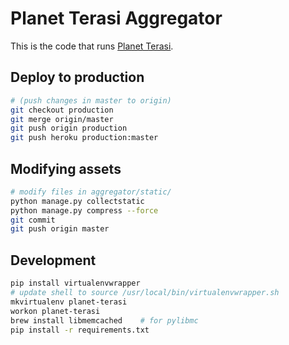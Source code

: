 Planet Terasi Aggregator
========================

This is the code that runs [Planet Terasi](http://planet.terasi.net).


Deploy to production
--------------------

```bash
# (push changes in master to origin)
git checkout production
git merge origin/master
git push origin production
git push heroku production:master
```


Modifying assets
----------------

```bash
# modify files in aggregator/static/
python manage.py collectstatic
python manage.py compress --force
git commit
git push origin master
```


Development
-----------

```bash
pip install virtualenvwrapper
# update shell to source /usr/local/bin/virtualenvwrapper.sh
mkvirtualenv planet-terasi
workon planet-terasi
brew install libmemcached    # for pylibmc
pip install -r requirements.txt
```
